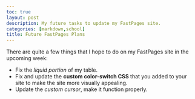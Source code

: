 ```yaml
---
toc: true
layout: post
description: My future tasks to update my FastPages site.
categories: [markdown,school]
title: Future FastPages Plans
---
```


There are quite a few things that I hope to do on my FastPages site in the upcoming week:
- Fix the *liquid portion* of my table.
- Fix and update the **custom color-switch CSS** that you added to your site to make the site more visually appealing.
- Update the *custom cursor*, make it function properly.